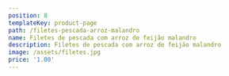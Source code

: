 ```yaml
---
position: 8
templateKey: product-page
path: /filetes-pescada-arroz-malandro
name: Filetes de pescada com arroz de feijão malandro
description: Filetes de pescada com arroz de feijão malandro
image: /assets/filetes.jpg
price: '1.00'
---
```


